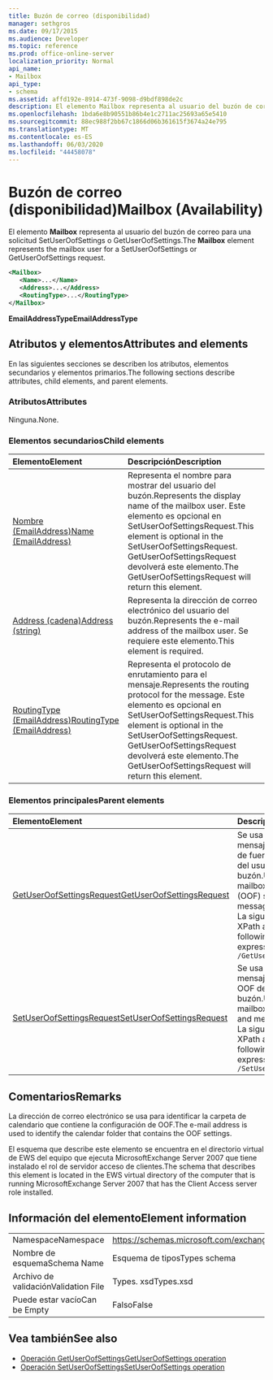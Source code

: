 ```yaml
---
title: Buzón de correo (disponibilidad)
manager: sethgros
ms.date: 09/17/2015
ms.audience: Developer
ms.topic: reference
ms.prod: office-online-server
localization_priority: Normal
api_name:
- Mailbox
api_type:
- schema
ms.assetid: affd192e-8914-473f-9098-d9bdf898de2c
description: El elemento Mailbox representa al usuario del buzón de correo para una solicitud SetUserOofSettings o GetUserOofSettings.
ms.openlocfilehash: 1bda6e8b90551b86b4e1c2711ac25693a65e5410
ms.sourcegitcommit: 88ec988f2bb67c1866d06b361615f3674a24e795
ms.translationtype: MT
ms.contentlocale: es-ES
ms.lasthandoff: 06/03/2020
ms.locfileid: "44458078"
---
```

# <a name="mailbox-availability"></a><span data-ttu-id="392e8-103">Buzón de correo (disponibilidad)</span><span class="sxs-lookup"><span data-stu-id="392e8-103">Mailbox (Availability)</span></span>

<span data-ttu-id="392e8-104">El elemento **Mailbox** representa al usuario del buzón de correo para una solicitud SetUserOofSettings o GetUserOofSettings.</span><span class="sxs-lookup"><span data-stu-id="392e8-104">The **Mailbox** element represents the mailbox user for a SetUserOofSettings or GetUserOofSettings request.</span></span> 
  
```xml
<Mailbox>
   <Name>...</Name>
   <Address>...</Address>
   <RoutingType>...</RoutingType>
</Mailbox>
```

<span data-ttu-id="392e8-105">**EmailAddressType**</span><span class="sxs-lookup"><span data-stu-id="392e8-105">**EmailAddressType**</span></span>

## <a name="attributes-and-elements"></a><span data-ttu-id="392e8-106">Atributos y elementos</span><span class="sxs-lookup"><span data-stu-id="392e8-106">Attributes and elements</span></span>

<span data-ttu-id="392e8-107">En las siguientes secciones se describen los atributos, elementos secundarios y elementos primarios.</span><span class="sxs-lookup"><span data-stu-id="392e8-107">The following sections describe attributes, child elements, and parent elements.</span></span>
  
### <a name="attributes"></a><span data-ttu-id="392e8-108">Atributos</span><span class="sxs-lookup"><span data-stu-id="392e8-108">Attributes</span></span>

<span data-ttu-id="392e8-109">Ninguna.</span><span class="sxs-lookup"><span data-stu-id="392e8-109">None.</span></span>
  
### <a name="child-elements"></a><span data-ttu-id="392e8-110">Elementos secundarios</span><span class="sxs-lookup"><span data-stu-id="392e8-110">Child elements</span></span>

|<span data-ttu-id="392e8-111">**Elemento**</span><span class="sxs-lookup"><span data-stu-id="392e8-111">**Element**</span></span>|<span data-ttu-id="392e8-112">**Descripción**</span><span class="sxs-lookup"><span data-stu-id="392e8-112">**Description**</span></span>|
|:-----|:-----|
|[<span data-ttu-id="392e8-113">Nombre (EmailAddress)</span><span class="sxs-lookup"><span data-stu-id="392e8-113">Name (EmailAddress)</span></span>](name-emailaddress.md) <br/> |<span data-ttu-id="392e8-114">Representa el nombre para mostrar del usuario del buzón.</span><span class="sxs-lookup"><span data-stu-id="392e8-114">Represents the display name of the mailbox user.</span></span> <span data-ttu-id="392e8-115">Este elemento es opcional en SetUserOofSettingsRequest.</span><span class="sxs-lookup"><span data-stu-id="392e8-115">This element is optional in the SetUserOofSettingsRequest.</span></span> <span data-ttu-id="392e8-116">GetUserOofSettingsRequest devolverá este elemento.</span><span class="sxs-lookup"><span data-stu-id="392e8-116">The GetUserOofSettingsRequest will return this element.</span></span>  <br/> |
|[<span data-ttu-id="392e8-117">Address (cadena)</span><span class="sxs-lookup"><span data-stu-id="392e8-117">Address (string)</span></span>](address-string.md) <br/> |<span data-ttu-id="392e8-118">Representa la dirección de correo electrónico del usuario del buzón.</span><span class="sxs-lookup"><span data-stu-id="392e8-118">Represents the e-mail address of the mailbox user.</span></span> <span data-ttu-id="392e8-119">Se requiere este elemento.</span><span class="sxs-lookup"><span data-stu-id="392e8-119">This element is required.</span></span>  <br/> |
|[<span data-ttu-id="392e8-120">RoutingType (EmailAddress)</span><span class="sxs-lookup"><span data-stu-id="392e8-120">RoutingType (EmailAddress)</span></span>](routingtype-emailaddress.md) <br/> |<span data-ttu-id="392e8-121">Representa el protocolo de enrutamiento para el mensaje.</span><span class="sxs-lookup"><span data-stu-id="392e8-121">Represents the routing protocol for the message.</span></span> <span data-ttu-id="392e8-122">Este elemento es opcional en SetUserOofSettingsRequest.</span><span class="sxs-lookup"><span data-stu-id="392e8-122">This element is optional in the SetUserOofSettingsRequest.</span></span> <span data-ttu-id="392e8-123">GetUserOofSettingsRequest devolverá este elemento.</span><span class="sxs-lookup"><span data-stu-id="392e8-123">The GetUserOofSettingsRequest will return this element.</span></span>  <br/> |
   
### <a name="parent-elements"></a><span data-ttu-id="392e8-124">Elementos principales</span><span class="sxs-lookup"><span data-stu-id="392e8-124">Parent elements</span></span>

|<span data-ttu-id="392e8-125">**Elemento**</span><span class="sxs-lookup"><span data-stu-id="392e8-125">**Element**</span></span>|<span data-ttu-id="392e8-126">**Descripción**</span><span class="sxs-lookup"><span data-stu-id="392e8-126">**Description**</span></span>|
|:-----|:-----|
|[<span data-ttu-id="392e8-127">GetUserOofSettingsRequest</span><span class="sxs-lookup"><span data-stu-id="392e8-127">GetUserOofSettingsRequest</span></span>](getuseroofsettingsrequest.md) <br/> |<span data-ttu-id="392e8-128">Se usa para obtener los mensajes y la configuración de fuera de la oficina (OOF) del usuario de un buzón.</span><span class="sxs-lookup"><span data-stu-id="392e8-128">Used to get a mailbox user's Out of Office (OOF) settings and messages.</span></span>  <br/> <span data-ttu-id="392e8-129">La siguiente es la expresión XPath a este elemento:</span><span class="sxs-lookup"><span data-stu-id="392e8-129">The following is the XPath expression to this element:</span></span>  <br/>  `/GetUserOofSettingsRequest` <br/> |
|[<span data-ttu-id="392e8-130">SetUserOofSettingsRequest</span><span class="sxs-lookup"><span data-stu-id="392e8-130">SetUserOofSettingsRequest</span></span>](setuseroofsettingsrequest.md) <br/> |<span data-ttu-id="392e8-131">Se usa para establecer los mensajes y la configuración OOF de un usuario de buzón.</span><span class="sxs-lookup"><span data-stu-id="392e8-131">Used to set a mailbox user's OOF settings and messages.</span></span>  <br/> <span data-ttu-id="392e8-132">La siguiente es la expresión XPath a este elemento:</span><span class="sxs-lookup"><span data-stu-id="392e8-132">The following is the XPath expression to this element:</span></span>  <br/>  `/SetUserOofSettingsRequest` <br/> |
   
## <a name="remarks"></a><span data-ttu-id="392e8-133">Comentarios</span><span class="sxs-lookup"><span data-stu-id="392e8-133">Remarks</span></span>

<span data-ttu-id="392e8-134">La dirección de correo electrónico se usa para identificar la carpeta de calendario que contiene la configuración de OOF.</span><span class="sxs-lookup"><span data-stu-id="392e8-134">The e-mail address is used to identify the calendar folder that contains the OOF settings.</span></span> 
  
<span data-ttu-id="392e8-135">El esquema que describe este elemento se encuentra en el directorio virtual de EWS del equipo que ejecuta MicrosoftExchange Server 2007 que tiene instalado el rol de servidor acceso de clientes.</span><span class="sxs-lookup"><span data-stu-id="392e8-135">The schema that describes this element is located in the EWS virtual directory of the computer that is running MicrosoftExchange Server 2007 that has the Client Access server role installed.</span></span>
  
## <a name="element-information"></a><span data-ttu-id="392e8-136">Información del elemento</span><span class="sxs-lookup"><span data-stu-id="392e8-136">Element information</span></span>

|||
|:-----|:-----|
|<span data-ttu-id="392e8-137">Namespace</span><span class="sxs-lookup"><span data-stu-id="392e8-137">Namespace</span></span>  <br/> |https://schemas.microsoft.com/exchange/services/2006/types  <br/> |
|<span data-ttu-id="392e8-138">Nombre de esquema</span><span class="sxs-lookup"><span data-stu-id="392e8-138">Schema Name</span></span>  <br/> |<span data-ttu-id="392e8-139">Esquema de tipos</span><span class="sxs-lookup"><span data-stu-id="392e8-139">Types schema</span></span>  <br/> |
|<span data-ttu-id="392e8-140">Archivo de validación</span><span class="sxs-lookup"><span data-stu-id="392e8-140">Validation File</span></span>  <br/> |<span data-ttu-id="392e8-141">Types. xsd</span><span class="sxs-lookup"><span data-stu-id="392e8-141">Types.xsd</span></span>  <br/> |
|<span data-ttu-id="392e8-142">Puede estar vacío</span><span class="sxs-lookup"><span data-stu-id="392e8-142">Can be Empty</span></span>  <br/> |<span data-ttu-id="392e8-143">Falso</span><span class="sxs-lookup"><span data-stu-id="392e8-143">False</span></span>  <br/> |
   
## <a name="see-also"></a><span data-ttu-id="392e8-144">Vea también</span><span class="sxs-lookup"><span data-stu-id="392e8-144">See also</span></span>

- [<span data-ttu-id="392e8-145">Operación GetUserOofSettings</span><span class="sxs-lookup"><span data-stu-id="392e8-145">GetUserOofSettings operation</span></span>](getuseroofsettings-operation.md)
- [<span data-ttu-id="392e8-146">Operación SetUserOofSettings</span><span class="sxs-lookup"><span data-stu-id="392e8-146">SetUserOofSettings operation</span></span>](setuseroofsettings-operation.md)

